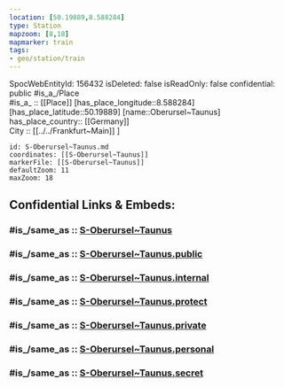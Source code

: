 ```yaml
---
location: [50.19889,8.588284] 
type: Station 
mapzoom: [8,18] 
mapmarker: train 
tags:
- geo/station/train
---
```

SpocWebEntityId: 156432
isDeleted: false
isReadOnly: false
confidential: public
#is_a_/Place  
#is_a_ :: [[Place]] 
[has_place_longitude::8.588284] 
[has_place_latitude::50.19889] 
[name::Oberursel~Taunus] 
has_place_country:: [[Germany]]  
City :: [[../../Frankfurt~Main]] ] 


```leaflet
id: S-Oberursel~Taunus.md
coordinates: [[S-Oberursel~Taunus]] 
markerFile: [[S-Oberursel~Taunus]] 
defaultZoom: 11 
maxZoom: 18
```


## Confidential Links & Embeds: 

### #is_/same_as :: [S-Oberursel~Taunus](/_Standards/Earth/Continent/Europe/Europe~Central/Germany/Germany~West/Hessen/counties~Hessen/Frankfurt~Main/Stations-FFM~S/S-Oberursel~Taunus.md) 

### #is_/same_as :: [S-Oberursel~Taunus.public](/_public/Earth/Continent/Europe/Europe~Central/Germany/Germany~West/Hessen/counties~Hessen/Frankfurt~Main/Stations-FFM~S/S-Oberursel~Taunus.public.md) 

### #is_/same_as :: [S-Oberursel~Taunus.internal](/_internal/Earth/Continent/Europe/Europe~Central/Germany/Germany~West/Hessen/counties~Hessen/Frankfurt~Main/Stations-FFM~S/S-Oberursel~Taunus.internal.md) 

### #is_/same_as :: [S-Oberursel~Taunus.protect](/_protect/Earth/Continent/Europe/Europe~Central/Germany/Germany~West/Hessen/counties~Hessen/Frankfurt~Main/Stations-FFM~S/S-Oberursel~Taunus.protect.md) 

### #is_/same_as :: [S-Oberursel~Taunus.private](/_private/Earth/Continent/Europe/Europe~Central/Germany/Germany~West/Hessen/counties~Hessen/Frankfurt~Main/Stations-FFM~S/S-Oberursel~Taunus.private.md) 

### #is_/same_as :: [S-Oberursel~Taunus.personal](/_personal/Earth/Continent/Europe/Europe~Central/Germany/Germany~West/Hessen/counties~Hessen/Frankfurt~Main/Stations-FFM~S/S-Oberursel~Taunus.personal.md) 

### #is_/same_as :: [S-Oberursel~Taunus.secret](/_secret/Earth/Continent/Europe/Europe~Central/Germany/Germany~West/Hessen/counties~Hessen/Frankfurt~Main/Stations-FFM~S/S-Oberursel~Taunus.secret.md)

